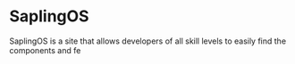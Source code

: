 # SaplingOS
SaplingOS is a site that allows developers of all skill levels to easily find the components and fe

